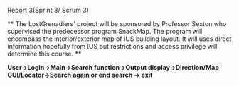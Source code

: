 Report 3(Sprint 3/ Scrum 3)

** The LostGrenadiers' project will be sponsored by Professor Sexton who supervised the predecessor program SnackMap. The program will encompass the interior/exterior map of IUS building layout. It will uses direct information hopefully from IUS but restrictions and access privilege will determine this course. **

**User->Login->Main->Search function->Output display->Direction/Map GUI/Locator->Search again or end search -> exit** 